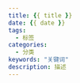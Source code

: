 ```yaml
---
title: {{ title }}
date: {{ date }}
tags:
  - 标签
categories:
  - 分类
keywords: "关键词"
description: 描述
---
```

